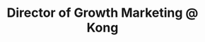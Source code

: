 ---
draft: false
name: "Taylor Page"
title: "Director of Growth Marketing @ Kong"
socialUrl: "https://www.linkedin.com/in/taylor-l-page/"
companyUrl: "https://konghq.com/"
quote: "Really excited to be a part of this community!"
avatar: {
    src: "content/team/avatars/taylor.jpg",
    alt: "Taylor"
}
publishDate: "2022-11-09 15:39"
---